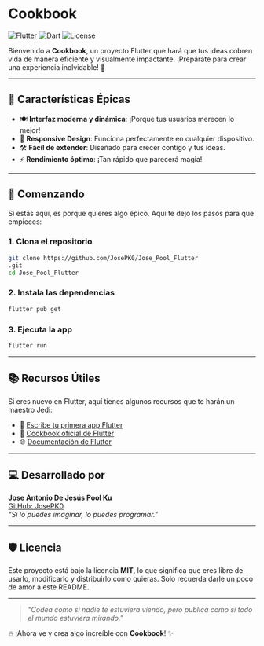 #  **Cookbook**

![Flutter](https://img.shields.io/badge/Flutter-Powered-blue?style=for-the-badge&logo=flutter)
![Dart](https://img.shields.io/badge/Dart-Language-blue?style=for-the-badge&logo=dart)
![License](https://img.shields.io/badge/License-MIT-green?style=for-the-badge)

Bienvenido a **Cookbook**, un proyecto Flutter que hará que tus ideas cobren vida de manera eficiente y visualmente impactante. ¡Prepárate para crear una experiencia inolvidable! 🚀

---

## 🌟 **Características Épicas**

- 🍽️ **Interfaz moderna y dinámica**: ¡Porque tus usuarios merecen lo mejor!
- 📱 **Responsive Design**: Funciona perfectamente en cualquier dispositivo.
- 🛠️ **Fácil de extender**: Diseñado para crecer contigo y tus ideas.
- ⚡ **Rendimiento óptimo**: ¡Tan rápido que parecerá magia!

---

## 🚀 **Comenzando**

Si estás aquí, es porque quieres algo épico. Aquí te dejo los pasos para que empieces:

### **1. Clona el repositorio**
```bash
git clone https://github.com/JosePK0/Jose_Pool_Flutter
.git
cd Jose_Pool_Flutter

```

### **2. Instala las dependencias**
```bash
flutter pub get
```

### **3. Ejecuta la app**
```bash
flutter run
```
---

## 📚 **Recursos Útiles**

Si eres nuevo en Flutter, aquí tienes algunos recursos que te harán un maestro Jedi:

- 📘 [Escribe tu primera app Flutter](https://docs.flutter.dev/get-started/codelab)
- 📙 [Cookbook oficial de Flutter](https://docs.flutter.dev/cookbook)
- 🌐 [Documentación de Flutter](https://docs.flutter.dev/)

---



## 💻 **Desarrollado por**

**Jose Antonio De Jesús Pool Ku**  
[GitHub: JosePK0](https://github.com/JosePK0)  
*"Si lo puedes imaginar, lo puedes programar."*

---

## 🛡️ **Licencia**

Este proyecto está bajo la licencia **MIT**, lo que significa que eres libre de usarlo, modificarlo y distribuirlo como quieras. Solo recuerda darle un poco de amor a este README.

---



> _"Codea como si nadie te estuviera viendo, pero publica como si todo el mundo estuviera mirando."_

🔥 ¡Ahora ve y crea algo increíble con **Cookbook**! ✨
